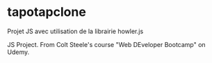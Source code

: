 # tapotapclone
Projet JS avec utilisation de la librairie howler.js 

JS Project. From Colt Steele's course "Web DEveloper Bootcamp" on Udemy.
